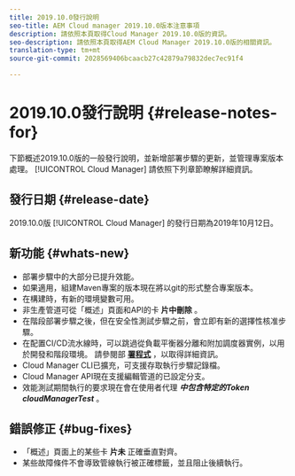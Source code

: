 ```yaml
---
title: 2019.10.0發行說明
seo-title: AEM Cloud manager 2019.10.0版本注意事項
description: 請依照本頁取得Cloud Manager 2019.10.0版的資訊。
seo-description: 請依照本頁取得AEM Cloud Manager 2019.10.0版的相關資訊。
translation-type: tm+mt
source-git-commit: 2028569406bcaacb27c42879a79832dec7ec91f4

---
```


# 2019.10.0發行說明 {#release-notes-for}

下節概述2019.10.0版的一般發行說明，並新增部署步驟的更新，並管理專案版本處理。 [!UICONTROL Cloud Manager] 
請依照下列章節瞭解詳細資訊。

## 發行日期 {#release-date}

2019.10.0版 [!UICONTROL Cloud Manager] 的發行日期為2019年10月12日。

## 新功能 {#whats-new}

* 部署步驟中的大部分已提升效能。
* 如果適用，組建Maven專案的版本現在將以git的形式整合專案版本。
* 在構建時，有新的環境變數可用。
* 非生產管道可從「概述」頁面和API的卡 **片中刪除** 。
* 在階段部署步驟之後，但在安全性測試步驟之前，會立即有新的選擇性核准步驟。
* 在配置CI/CD流水線時，可以跳過從負載平衡器分離和附加調度器實例，以用於開發和階段環境。
請參閱部 **[署程式](deploying-code.md#deployment-process)** ，以取得詳細資訊。
* Cloud Manager CLI已擴充，可支援存取執行步驟記錄檔。
* Cloud Manager API現在支援編輯管道的已設定分支。
* 效能測試期間執行的要求現在會在使用者代理 ***中包含特定的Token cloudManagerTest*** 。

## 錯誤修正 {#bug-fixes}

* 「概述」頁面上的某些卡 **片未** 正確垂直對齊。
* 某些故障條件不會導致管線執行被正確標籤，並且阻止後續執行。
